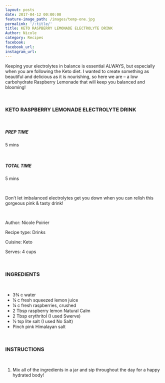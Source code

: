 ```yaml
---
layout: posts
date: 2017-04-12 00:00:00
feature-image_path: /images/temp-one.jpg
permalink: '/:title/'
title: KETO RASPBERRY LEMONADE ELECTROLYTE DRINK
Author: Nicole
category: Recipes
facebook:
facebook_url:
instagram_url:
---
```


Keeping your electrolytes in balance is essential ALWAYS, but especially when you are following the Keto diet. I wanted to create something as beautiful and delicious as it is nourishing, so here we are – a low carbohydrate Raspberry Lemonade that will keep you balanced and blooming!

&nbsp;

### KETO RASPBERRY LEMONADE ELECTROLYTE DRINK

&nbsp;

##### PREP TIME

5 mins

&nbsp;

##### TOTAL TIME

5 mins

&nbsp;

Don’t let imbalanced electrolytes get you down when you can relish this gorgeous pink & tasty drink!

&nbsp;

Author: Nicole Poirier

Recipe type: Drinks

Cuisine: Keto

Serves: 4 cups

&nbsp;

### INGREDIENTS

&nbsp;

* 3¾ c water
* ¼ c fresh squeezed lemon juice
* ¼ c fresh raspberries, crushed
* 2 Tbsp raspberry lemon Natural Calm
* 2 Tbsp erythritol (I used Swerve)
* ½ tsp lite salt (I used No Salt)
* Pinch pink Himalayan salt

&nbsp;

### INSTRUCTIONS

&nbsp;

1. Mix all of the ingredients in a jar and sip throughout the day for a happy hydrated body!
